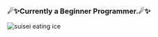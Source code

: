 ### ☄✨Currently a Beginner Programmer.☄✨
![suisei eating ice](https://user-images.githubusercontent.com/114012302/205077028-b570094b-732f-4057-9efe-bc12c3556611.gif)
